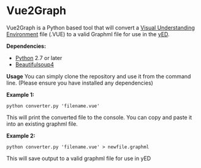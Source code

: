 # Vue2Graph
Vue2Graph is a Python based tool that will convert a [Visual Understanding Environment](https://vue.tufts.edu/) file (.VUE) to a valid Graphml file for use in the [yED](https://yed.yworks.com/).

**Dependencies:**

 - [Python](https://www.python.org/) 2.7 or later
 - [Beautifulsoup4](https://pypi.org/project/bs4/) 

**Usage**
You can simply clone the repository and use it from the command line. 
(Please ensure you have installed any dependencies)

**Example 1:**

    python converter.py 'filename.vue'
This will print the converted file to the console. You can copy and paste it into an existing graphml file.

**Example 2:**

    python converter.py 'filename.vue' > newfile.graphml
This will save output to a valid graphml file for use in yED
